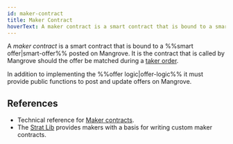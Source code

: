 ```yaml
---
id: maker-contract
title: Maker Contract
hoverText: A maker contract is a smart contract that is bound to a smart offer posted on Mangrove. 
---
```


A _maker contract_ is a smart contract that is bound to a %%smart offer|smart-offer%% posted on Mangrove. 
It is the contract that is called by Mangrove should the offer be matched during a [taker order](../protocol/technical-references/taking-and-making-offers/taker-order/README.md).

In addition to implementing the %%offer logic|offer-logic%% it must provide public functions to post and update offers on Mangrove.

## References

* Technical reference for [Maker contracts](../protocol/technical-references/taking-and-making-offers/reactive-offer/maker-contract.md).
* The [Strat Lib](../strat-lib/README.md) provides makers with a basis for writing custom maker contracts.